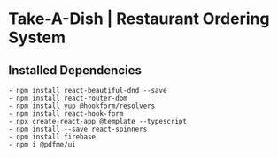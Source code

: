 # Take-A-Dish | Restaurant Ordering System

## Installed Dependencies
    - npm install react-beautiful-dnd --save
    - npm install react-router-dom
    - npm install yup @hookform/resolvers
    - npm install react-hook-form
    - npx create-react-app @template --typescript
    - npm install --save react-spinners
    - npm install firebase
    - npm i @pdfme/ui
    
    
